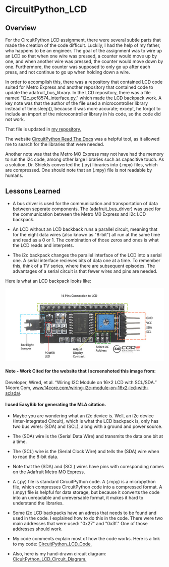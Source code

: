 # CircuitPython_LCD

## Overview

For the CircuitPython LCD assignment, there were several subtle parts that made the creation of the code difficult. Luckily, I had the help of my father, who happens to be an engineer. The goal of the assignment was to wire up an LCD so that when one wire was pressed, a counter would move up by one, and when another wire was pressed, the counter would move down by one. Furthermore, the counter was supposed to only go up after each press, and not continue to go up when holding down a wire.

In order to accomplish this, there was a repository that contained LCD code suited for Metro Express and another repository that contained code to update the adafruit_bus_library. In the LCD repository, there was a file named "i2c_pcf8574_interface.py," which made the LCD backpack work. A key note was that the author of the file used a microcontroller library instead of time.sleep(), because it was more accurate; except, he forgot to include an import of the microcontroller library in his code, so the code did not work.

That file is updated in [my repository.](https://github.com/lfrank01/CircuitPython/blob/main/CircuitPython_LCD/i2c_pcf8574_interface.py)

The website [CircuitPython Read The Docs](https://readthedocs.org/projects/circuitpython/) was a helpful tool, as it allowed me to search for the libraries that were needed.

Another note was that the Metro MO Express may not have had the memory to run the i2c code, among other large libraries such as capacitive touch. As a solution, Dr. Shields converted the (.py) libraries into (.mpy) files, which are compressed. One should note that an (.mpy) file is not readable by humans.

## Lessons Learned

* A bus driver is used for the communication and transportation of data between seperate components. The (adafruit_bus_driver) was used for the communication between the Metro M0 Express and i2c LCD backpack. 

* An LCD without an LCD backback runs a parallel circuit, meaning that for the eight data wires (also known as "8-bit") all run at the same time and read as a 0 or 1. The combination of those zeros and ones is what the LCD reads and interprets.

* The i2c backpack changes the parallel interface of the LCD into a serial one. A serial interface recieves bits of data one at a time. To remember this, think of a TV series, where there are subsequent episodes. The advantages of a serial circuit is that fewer wires and pins are needed.

Here is what an LCD backpack looks like:

![CircuitPython_LCD_Screenshot](/CircuitPython_LCD/Luke-Engineering_III-CircuitPython_LCD_Backpack.png)

#### Note - Work Cited for the website that I screenshoted this image from:
Developer, Wired, et al. “Wiring I2C Module on 16×2 LCD with SCL/SDA.” 14core.Com, www.14core.com/wiring-i2c-module-on-16x2-lcd-with-sclsda/. 
#### I used EasyBib for generating the MLA citation.

* Maybe you are wondering what an i2c device is. Well, an i2c device (Inter-Integrated Circuit), which is what the LCD backpack is, only has two bus wires: (SDA) and (SCL), along with a ground and power source.

* The (SDA) wire is the (Serial Data Wire) and transmits the data one bit at a time.

* The (SCL) wire is the (Serial Clock Wire) and tells the (SDA) wire when to read the 8-bit data.

* Note that the (SDA) and (SCL) wires have pins with coresponding names on the Adafruit Metro MO Express.

* A (.py) file is standard CircuitPython code. A (.mpy) is a micropython file, which compresses CircuitPython code into a compressed format. A (.mpy) file is helpful for data storage, but because it converts the code into an unreadable and unreversable format, it makes it hard to understand the libraries.

* Some i2c LCD backpacks have an adress that needs to be found and used in the code. I explained how to do this in the code. There were two main addresses that were used: "0x27" and "0x3f." One of those addresses should work.

* My code comments explain most of how the code works. Here is a link to my code:
[CircuitPython_LCD_Code.](/CircuitPython_LCD/Luke-Engineering_III-CircuitPython_LCD.py)

* Also, here is my hand-drawn circuit diagram:
[CicuitPython_LCD_Circuit_Diagram.](/CircuitPython_LCD/Luke-Engineering-III-CircuitPython_LCD-Circuit-Diagram.pdf)

